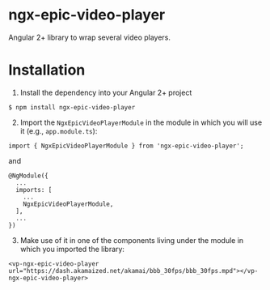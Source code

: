 # ngx-epic-video-player

Angular 2+ library to wrap several video players. 

# Installation

1. Install the dependency into your Angular 2+ project
```
$ npm install ngx-epic-video-player
```

2. Import the ```NgxEpicVideoPlayerModule``` in the module in which you will use it (e.g., ```app.module.ts```):
```
import { NgxEpicVideoPlayerModule } from 'ngx-epic-video-player';
```
and
```
@NgModule({
  ...
  imports: [
    ...
    NgxEpicVideoPlayerModule,
  ],
  ...
})
```

3. Make use of it in one of the components living under the module in which you imported the library:

```
<vp-ngx-epic-video-player url="https://dash.akamaized.net/akamai/bbb_30fps/bbb_30fps.mpd"></vp-ngx-epic-video-player>
```
